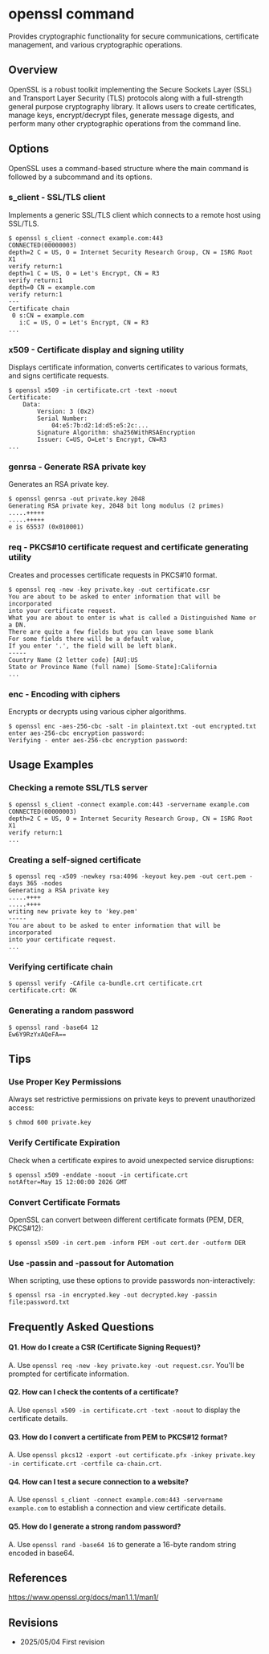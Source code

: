 # openssl command

Provides cryptographic functionality for secure communications, certificate management, and various cryptographic operations.

## Overview

OpenSSL is a robust toolkit implementing the Secure Sockets Layer (SSL) and Transport Layer Security (TLS) protocols along with a full-strength general purpose cryptography library. It allows users to create certificates, manage keys, encrypt/decrypt files, generate message digests, and perform many other cryptographic operations from the command line.

## Options

OpenSSL uses a command-based structure where the main command is followed by a subcommand and its options.

### **s_client** - SSL/TLS client

Implements a generic SSL/TLS client which connects to a remote host using SSL/TLS.

```console
$ openssl s_client -connect example.com:443
CONNECTED(00000003)
depth=2 C = US, O = Internet Security Research Group, CN = ISRG Root X1
verify return:1
depth=1 C = US, O = Let's Encrypt, CN = R3
verify return:1
depth=0 CN = example.com
verify return:1
---
Certificate chain
 0 s:CN = example.com
   i:C = US, O = Let's Encrypt, CN = R3
...
```

### **x509** - Certificate display and signing utility

Displays certificate information, converts certificates to various formats, and signs certificate requests.

```console
$ openssl x509 -in certificate.crt -text -noout
Certificate:
    Data:
        Version: 3 (0x2)
        Serial Number:
            04:e5:7b:d2:1d:d5:e5:2c:...
        Signature Algorithm: sha256WithRSAEncryption
        Issuer: C=US, O=Let's Encrypt, CN=R3
...
```

### **genrsa** - Generate RSA private key

Generates an RSA private key.

```console
$ openssl genrsa -out private.key 2048
Generating RSA private key, 2048 bit long modulus (2 primes)
.....+++++
.....+++++
e is 65537 (0x010001)
```

### **req** - PKCS#10 certificate request and certificate generating utility

Creates and processes certificate requests in PKCS#10 format.

```console
$ openssl req -new -key private.key -out certificate.csr
You are about to be asked to enter information that will be incorporated
into your certificate request.
What you are about to enter is what is called a Distinguished Name or a DN.
There are quite a few fields but you can leave some blank
For some fields there will be a default value,
If you enter '.', the field will be left blank.
-----
Country Name (2 letter code) [AU]:US
State or Province Name (full name) [Some-State]:California
...
```

### **enc** - Encoding with ciphers

Encrypts or decrypts using various cipher algorithms.

```console
$ openssl enc -aes-256-cbc -salt -in plaintext.txt -out encrypted.txt
enter aes-256-cbc encryption password:
Verifying - enter aes-256-cbc encryption password:
```

## Usage Examples

### Checking a remote SSL/TLS server

```console
$ openssl s_client -connect example.com:443 -servername example.com
CONNECTED(00000003)
depth=2 C = US, O = Internet Security Research Group, CN = ISRG Root X1
verify return:1
...
```

### Creating a self-signed certificate

```console
$ openssl req -x509 -newkey rsa:4096 -keyout key.pem -out cert.pem -days 365 -nodes
Generating a RSA private key
.....++++
.....++++
writing new private key to 'key.pem'
-----
You are about to be asked to enter information that will be incorporated
into your certificate request.
...
```

### Verifying certificate chain

```console
$ openssl verify -CAfile ca-bundle.crt certificate.crt
certificate.crt: OK
```

### Generating a random password

```console
$ openssl rand -base64 12
Ew6Y9RzYxAQeFA==
```

## Tips

### Use Proper Key Permissions

Always set restrictive permissions on private keys to prevent unauthorized access:

```console
$ chmod 600 private.key
```

### Verify Certificate Expiration

Check when a certificate expires to avoid unexpected service disruptions:

```console
$ openssl x509 -enddate -noout -in certificate.crt
notAfter=May 15 12:00:00 2026 GMT
```

### Convert Certificate Formats

OpenSSL can convert between different certificate formats (PEM, DER, PKCS#12):

```console
$ openssl x509 -in cert.pem -inform PEM -out cert.der -outform DER
```

### Use -passin and -passout for Automation

When scripting, use these options to provide passwords non-interactively:

```console
$ openssl rsa -in encrypted.key -out decrypted.key -passin file:password.txt
```

## Frequently Asked Questions

#### Q1. How do I create a CSR (Certificate Signing Request)?
A. Use `openssl req -new -key private.key -out request.csr`. You'll be prompted for certificate information.

#### Q2. How can I check the contents of a certificate?
A. Use `openssl x509 -in certificate.crt -text -noout` to display the certificate details.

#### Q3. How do I convert a certificate from PEM to PKCS#12 format?
A. Use `openssl pkcs12 -export -out certificate.pfx -inkey private.key -in certificate.crt -certfile ca-chain.crt`.

#### Q4. How can I test a secure connection to a website?
A. Use `openssl s_client -connect example.com:443 -servername example.com` to establish a connection and view certificate details.

#### Q5. How do I generate a strong random password?
A. Use `openssl rand -base64 16` to generate a 16-byte random string encoded in base64.

## References

https://www.openssl.org/docs/man1.1.1/man1/

## Revisions

- 2025/05/04 First revision